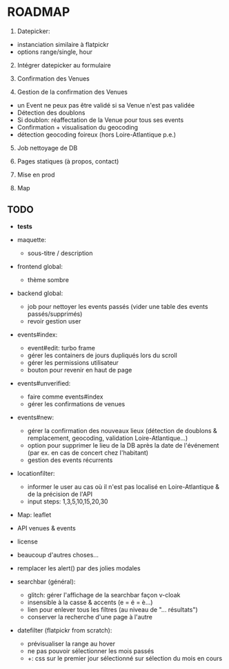 # ROADMAP

1. Datepicker:
  - instanciation similaire à flatpickr
  - options range/single, hour

2. Intégrer datepicker au formulaire

3. Confirmation des Venues

4. Gestion de la confirmation des Venues
  - un Event ne peux pas être validé si sa Venue n'est pas validée
  - Détection des doublons
  - Si doublon: réaffectation de la Venue pour tous ses events
  - Confirmation + visualisation du geocoding
  - détection geocoding foireux (hors Loire-Atlantique p.e.)

5. Job nettoyage de DB

6. Pages statiques (à propos, contact)

7. Mise en prod

8. Map

## TODO

- **tests**

- maquette:
  - sous-titre / description

- frontend global:
  - thème sombre

- backend global:
  - job pour nettoyer les events passés (vider une table des events passés/supprimés)
  - revoir gestion user

- events#index:
  - event#edit: turbo frame
  - gérer les containers de jours dupliqués lors du scroll
  - gérer les permissions utilisateur
  - bouton pour revenir en haut de page

- events#unverified:
  - faire comme events#index
  - gérer les confirmations de venues

- events#new:
  - gérer la confirmation des nouveaux lieux (détection de doublons & remplacement, geocoding, validation Loire-Atlantique...)
  - option pour supprimer le lieu de la DB après la date de l'événement (par ex. en cas de concert chez l'habitant)
  - gestion des events récurrents

- locationfilter:
  - informer le user au cas où il n'est pas localisé en Loire-Atlantique & de la précision de l'API
  - input steps: 1,3,5,10,15,20,30

- Map: leaflet

- API venues & events

- license

- beaucoup d'autres choses...

- remplacer les alert() par des jolies modales

- searchbar (général):
  - glitch: gérer l'affichage de la searchbar façon v-cloak
  - insensible à la casse & accents (e = é = è...)
  - lien pour enlever tous les filtres (au niveau de "... résultats")
  - conserver la recherche d'une page à l'autre

- datefilter (flatpickr from scratch):
  - prévisualiser la range au hover
  - ne pas pouvoir sélectionner les mois passés
  - +: css sur le premier jour sélectionné sur sélection du mois en cours
